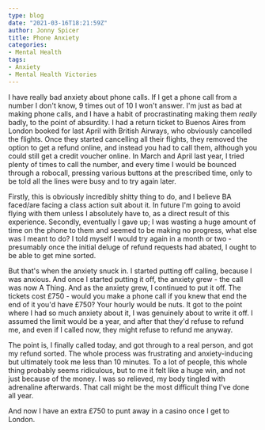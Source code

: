 ```yaml
---
type: blog
date: "2021-03-16T18:21:59Z"
author: Jonny Spicer
title: Phone Anxiety
categories:
- Mental Health
tags:
- Anxiety
- Mental Health Victories
---
```

I have really bad anxiety about phone calls. If I get a phone call from a number I don't know, 9 times out of 10 I won't answer. I'm just as bad at making phone calls, and I have a
habit of procrastinating making them *really* badly, to the point of absurdity. I had a return ticket to Buenos Aires from London booked for last April with British Airways, who
obviously cancelled the flights. Once they started cancelling all their flights, they removed the option to get a refund online, and instead you had to call them, although you could
still get a credit voucher online. In March and April last year, I tried plenty of times to call the number, and every time I would be bounced through a robocall, pressing various
buttons at the prescribed time, only to be told all the lines were busy and to try again later.

Firstly, this is obviously incredibly shitty thing to do, and I believe BA faced/are facing a class action suit about it. In future I'm going to avoid flying with them unless I
absolutely have to, as a direct result of this experience. Secondly, eventually I gave up; I was wasting a huge amount of time on the phone to them and seemed to be making no
progress, what else was I meant to do? I told myself I would try again in a month or two - presumably once the initial deluge of refund requests had abated, I ought to be able to get
mine sorted.

But that's when the anxiety snuck in. I started putting off calling, because I was anxious. And once I started putting it off, the anxiety grew - the call was now A Thing. And as the
anxiety grew, I continued to put it off. The tickets cost £750 - would you make a phone call if you knew that end the end of it you'd have £750? Your hourly would be nuts. It got to
the point where I had so much anxiety about it, I was genuinely about to write it off. I assumed the limit would be a year, and after that they'd refuse to refund me, and even if I
called now, they might refuse to refund me anyway.

The point is, I finally called today, and got through to a real person, and got my refund sorted. The whole process was frustrating and anxiety-inducing but ultimately took me less
than 10 minutes. To a lot of people, this whole thing probably seems ridiculous, but to me it felt like a huge win, and not just because of the money. I was so relieved, my body
tingled with adrenaline afterwards. That call might be the most difficult thing I've done all year.

And now I have an extra £750 to punt away in a casino once I get to London.
